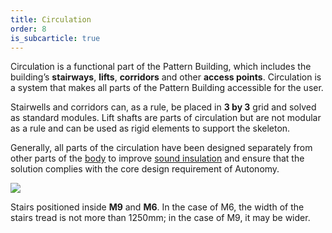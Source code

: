 ```yaml
---
title: Circulation
order: 8
is_subcarticle: true
---
```

Circulation is a functional part of the Pattern Building, which includes the building’s **stairways**, **lifts**, **corridors** and other **access points**. Circulation is a system that makes all parts of the Pattern Building accessible for the user. 

Stairwells and corridors can, as a rule, be placed in **3 by 3** grid and solved as standard modules. Lift  shafts are parts of circulation but are not modular as a rule and can be used as rigid elements to support the skeleton.

Generally, all parts of the circulation have been designed separately from other parts of the [body](/docs/body/) to improve [sound insulation](/docs/acoustics/) and ensure that the solution complies with the core design requirement of Autonomy.

![](https://res.cloudinary.com/patternbuildings/image/upload/v1595347795/docs/PatternBuildings_Stairs_k5wjym.jpg)

Stairs positioned inside **M9** and **M6**. In the case of M6, the width of the stairs tread is not more than 1250mm; in the case of M9, it may be wider.